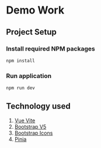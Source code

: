 # Demo Work

## Project Setup

### Install required NPM packages

```bash
npm install
```

### Run application

```sh
npm run dev
```

## Technology used

1. [Vue Vite](https://vitejs.dev/)
2. [Bootstrap V5](https://getbootstrap.com/docs/5.3/getting-started/introduction/)
3. [Bootstrap Icons](https://icons.getbootstrap.com/)
4. [Pinia](https://pinia.vuejs.org/)



